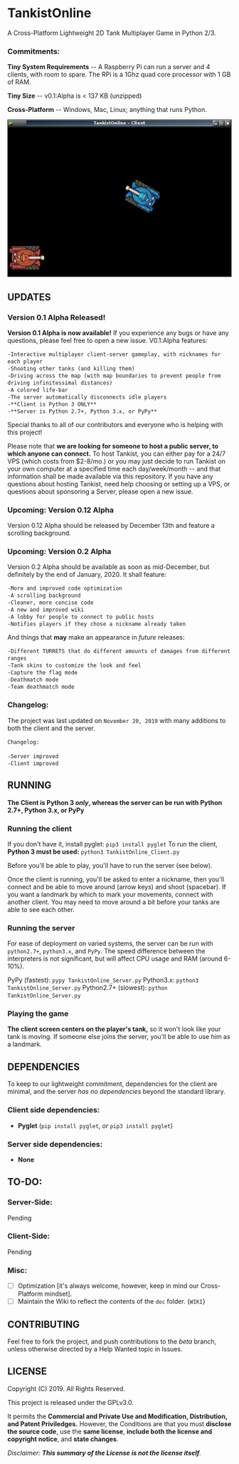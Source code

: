 # TankistOnline
A Cross-Platform Lightweight 2D Tank Multiplayer Game in Python 2/3.

### Commitments:

**Tiny System Requirements** -- A Raspberry Pi can run a server and 4 clients, with room to spare. The RPi is a 1Ghz quad core processor with 1 GB of RAM.

**Tiny Size** -- v0.1:Alpha is < 137 KB (unzipped)

**Cross-Platform** -- Windows, Mac, Linux; anything that runs Python.

![Build #13 Screenshot](https://github.com/servusDei2018/servusdei2018.github.io/blob/TankistOnline/Tankist_Screenshot.png?raw=true)

## UPDATES

### Version 0.1 Alpha Released!

**Version 0.1 Alpha is now available!** If you experience any bugs or have any questions, please
feel free to open a new issue. V0.1:Alpha features:

```
-Interactive multiplayer client-server gameplay, with nicknames for each player
-Shooting other tanks (and killing them)
-Driving across the map (with map boundaries to prevent people from driving infinitessimal distances)
-A colored life-bar
-The server automatically disconnects idle players
-**Client is Python 3 ONLY**
-**Server is Python 2.7+, Python 3.x, or PyPy**
```

Special thanks to all of our contributors and everyone who is helping with this project!

Please note that **we are looking for someone to host a public server, to which anyone can connect.** 
To host Tankist, you can either pay for a 24/7 VPS (which costs from $2-8/mo.) or you may just decide to
run Tankist on your own computer at a specified time each day/week/month -- and that information shall be
made available via this repository. If you have any questions about hosting Tankist, need help choosing or
setting up a VPS, or questions about sponsoring a Server, please open a new issue.

### Upcoming: Version 0.12 Alpha

Version 0.12 Alpha should be released by December 13th and feature a scrolling background.

### Upcoming: Version 0.2 Alpha

Version 0.2 Alpha should be available as soon as mid-December, but definitely by the end of January, 2020. It shall feature:

```
-More and improved code optimization
-A scrolling background
-Cleaner, more concise code
-A new and improved wiki
-A lobby for people to connect to public hosts
-Notifies players if they chose a nickname already taken
```

And things that __may__ make an appearance in *future* releases:

```
-Different TURRETS that do different amounts of damages from different ranges
-Tank skins to customize the look and feel
-Capture the flag mode
-Deathmatch mode
-Team deathmatch mode
```

### Changelog:

The project was last updated on `November 20, 2019` with many additions to both the client and the server.

```
Changelog:

-Server improved
-Client improved
```

## RUNNING

**The Client is Python 3 _only_, whereas the server can be run with Python 2.7+, Python 3.x, or PyPy**

### Running the client

If you don't have it, install pyglet: `pip3 install pyglet`
To run the client, **Python 3 must be used:** `python3 TankistOnline_Client.py`

Before you'll be able to play, you'll have to run the server (see below).

Once the client is running, you'll be asked to enter a nickname, then you'll connect
and be able to move around (arrow keys) and shoot (spacebar). If you want a landmark
by which to mark your movements, connect with another client. You may need to move
around a bit before your tanks are able to see each other.

### Running the server

For ease of deployment on varied systems, the server can be run with `python2.7+`, `python3.x`, and `PyPy`. The speed
difference between the interpreters is not significant, but will affect CPU usage and RAM (around 6-10%).

PyPy (fastest): `pypy TankistOnline_Server.py`
Python3.x: `python3 TankistOnline_Server.py`
Python2.7+ (slowest): `python TankistOnline_Server.py`

### Playing the game

**The client screen centers on the player's tank,** so it won't look like your tank is moving. If someone else joins the server, you'll be able to use him as a landmark.

## DEPENDENCIES

To keep to our lightweight commitment, dependencies for the client are minimal, and the server *has no dependencies* beyond the standard library.

### Client side dependencies:

- **Pyglet** (`pip install pyglet`, *or* `pip3 install pyglet`)

### Server side dependencies:

- **None**

## TO-DO:

### Server-Side:
Pending

### Client-Side:
Pending

### Misc:
- [ ] Optimization [it's always welcome, however, keep in mind our Cross-Platform mindset].
- [ ] Maintain the Wiki to reflect the contents of the `doc` folder. {`WIKI`}

## CONTRIBUTING

Feel free to fork the project, and push contributions to the *beta* branch, unless otherwise directed by a Help Wanted topic in Issues.

## LICENSE

Copyright (C) 2019. All Rights Reserved.

This project is released under the GPLv3.0.

It permits the **Commercial and Private Use and Modification, Distribution, and Patent Priviledges.** However, the Conditions are that you must **disclose the source code**, use the **same license**, **include both the license and copyright notice**, and **state changes**. 

*Disclaimer: **This summary of the License is not the license itself**.*
